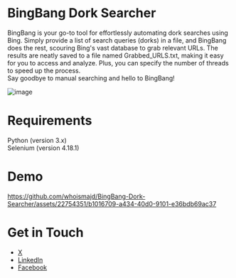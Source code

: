 # BingBang Dork Searcher
BingBang is your go-to tool for effortlessly automating dork searches using Bing. Simply provide a list of search queries (dorks) in a file, and BingBang does the rest, scouring Bing's vast database to grab relevant URLs. The results are neatly saved to a file named Grabbed_URLS.txt, making it easy for you to access and analyze. Plus, you can specify the number of threads to speed up the process.<br>Say goodbye to manual searching and hello to BingBang!

![image](https://github.com/whoismajd/BingBang-Dork-Searcher/assets/22754351/f48d3c3c-5aac-49f7-853e-b87a9b7975bb)
# Requirements
Python (version 3.x) <br>
Selenium (version 4.18.1)
# Demo
https://github.com/whoismajd/BingBang-Dork-Searcher/assets/22754351/b1016709-a434-40d0-9101-e36bdb69ac37
# Get in Touch
<ul>
<li><a href="https://www.x.com/whoismajd" target="_blank">X</a></li>
<li><a href="https://www.linkedin.com/in/whoismajd/" target="_blank">LinkedIn</a></li>
<li><a href="https://www.facebook.com/who1sm4jd/" target="_blank">Facebook</a></li>
  
</ul>
